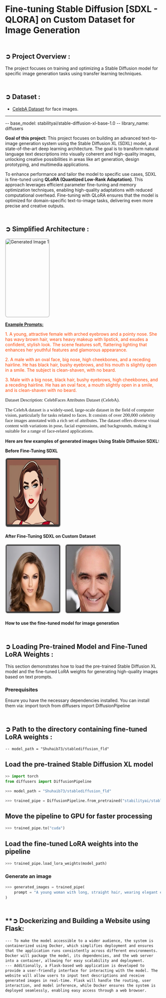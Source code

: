 # Fine-tuning Stable Diffusion [SDXL - QLORA] on Custom Dataset for Image Generation


## <br>**➲ Project Overview** :

The project focuses on training and optimizing a Stable Diffusion model for specific image generation tasks using transfer learning techniques.

## <br>**➲ Dataset** :

-  [CelebA Dataset](http://mmlab.ie.cuhk.edu.hk/projects/CelebA.html) for face images.

---
-- base_model: stabilityai/stable-diffusion-xl-base-1.0
-- library_name: diffusers


<strong>Goal of this project:</strong> This project focuses on building an advanced text-to-image generation system using the Stable Diffusion XL (SDXL) model, a state-of-the-art deep learning architecture. The goal is to transform natural language text descriptions into visually coherent and high-quality images, unlocking creative possibilities in areas like art generation, design prototyping, and multimedia applications.

To enhance performance and tailor the model to specific use cases, SDXL is fine-tuned using <strong>QLoRA (Quantized Low-Rank Adaptation)</strong>. This approach leverages efficient parameter fine-tuning and memory optimization techniques, enabling high-quality adaptations with reduced computational overhead. Fine-tuning with QLoRA ensures that the model is optimized for domain-specific text-to-image tasks, delivering even more precise and creative outputs.

## <br>**➲ Simplified Architecture** :

<img src="https://huggingface.co/stabilityai/stable-diffusion-xl-base-1.0/resolve/main/pipeline.png" alt="Generated Image 1" style="max-width: 35%; height: 250px; border: 2px solid #ccc; border-radius: 8px; display: inline-block; margin-right: 10px;">


<strong style="text-decoration: underline">Example Prompts: </strong>
<p style="color: orangered">1. A young, attractive female with arched eyebrows and a pointy nose. She has wavy brown hair, wears heavy makeup with lipstick, and exudes a confident, stylish look. The scene features soft, flattering lighting that enhances her youthful features and glamorous appearance.</p>
<p style="color: orangered">2. A male with an oval face, big nose, high cheekbones, and a receding hairline. He has black hair, bushy eyebrows, and his mouth is slightly open in a smile. The subject is clean-shaven, with no beard.</p>
<p style="color: orangered">3. Male with a big nose, black hair, bushy eyebrows, high cheekbones, and a receding hairline. He has an oval face, a mouth slightly open in a smile, and is clean-shaven with no beard.</p>


<p style="font-family:Lucida Sans ;font-size:15px;">Dataset Description: CelebFaces Attributes Dataset (CelebA).</p>

<p style="font-family: Lucida Sans ;font-size:15px;">The CelebA dataset is a widely-used, large-scale dataset in the field of computer vision, particularly for tasks related to faces. It consists of over 200,000 celebrity face images annotated with a rich set of attributes. The dataset offers diverse visual content with variations in pose, facial expressions, and backgrounds, making it suitable for a range of face-related applications.</p>


<strong>Here are few examples of generated images Using Stable Diffusion SDXL:</strong>

<strong>Before Fine-Tuning SDXL</strong><br>

<img src="./generated_img1.png" alt="Generated Image 1" style="max-width: 35%; height: 220px; border: 2px solid #ccc; border-radius: 8px; display: inline-block; margin-right: 10px;"><br><br>
<strong>After Fine-Tuning SDXL on Custom Dataset</strong><br><br>
<img src="./after_training_img1.png" alt="After Fine-Tuning Image 1" style="max-width: 35%; height: 220px; border: 2px solid #ccc; border-radius: 8px; display: inline-block; margin-right: 10px;">
<img src="./after_training_img2.png" alt="After Fine-Tuning Image 2" style="max-width: 35%; height: 220px; border: 2px solid #ccc; border-radius: 8px; display: inline-block;">


#### How to use the fine-tuned model for image generation

## <br>**➲ Loading Pre-trained Model and Fine-Tuned LoRA Weights** :

This section demonstrates how to load the pre-trained Stable Diffusion XL model and the fine-tuned LoRA weights for generating high-quality images based on text prompts.

### Prerequisites
Ensure you have the necessary dependencies installed. You can install them via:
import torch
from diffusers import DiffusionPipeline

## <br>**➲ Path to the directory containing fine-tuned LoRA weights** :
    -- model_path = "Shuhaib73/stablediffusion_fld"

## Load the pre-trained Stable Diffusion XL model

```python
>> import torch
from diffusers import DiffusionPipeline
```

```python
>>> model_path = "Shuhaib73/stablediffusion_fld"
```

```python
>>> trained_pipe = DiffusionPipeline.from_pretrained("stabilityai/stable-diffusion-xl-base-1.0", torch_dtype=torch.float16)
```

## Move the pipeline to GPU for faster processing
```python
>>> trained_pipe.to("cuda")
```

## Load the fine-tuned LoRA weights into the pipeline
```python
>>> trained_pipe.load_lora_weights(model_path)
```

### Generate an image 
```python
>>> generated_images = trained_pipe(
    prompt = "A young woman with long, straight hair, wearing elegant earrings. Her calm expression and stylish outfit complement her natural beauty, with a softly blurred background adding a touch of depth."
)
```


## <br>**➲ Dockerizing and Building a Website using Flask:
    --- To make the model accessible to a wider audience, the system is containerized using Docker, which simplifies deployment and ensures that the application runs consistently across different environments. Docker will package the model, its dependencies, and the web server into a container, allowing for easy scalability and deployment.
    --- Additionally, a Flask-based web application is developed to provide a user-friendly interface for interacting with the model. The website will allow users to input text descriptions and receive generated images in real-time. Flask will handle the routing, user interaction, and model inference, while Docker ensures the system is deployed seamlessly, enabling easy access through a web browser.

    
